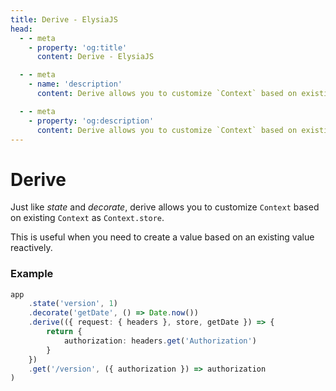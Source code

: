 ```yaml
---
title: Derive - ElysiaJS
head:
  - - meta
    - property: 'og:title'
      content: Derive - ElysiaJS

  - - meta
    - name: 'description'
      content: Derive allows you to customize `Context` based on existing `Context` as `Context.store`, useful when you to need to create a value based on an existing value reactively

  - - meta
    - property: 'og:description'
      content: Derive allows you to customize `Context` based on existing `Context` as `Context.store`, useful when you to need to create a value based on an existing value reactively
---
```


# Derive
Just like _state_ and _decorate_, derive allows you to customize `Context` based on existing `Context` as `Context.store`.

This is useful when you need to create a value based on an existing value reactively.

### Example
```typescript
app
    .state('version', 1)
    .decorate('getDate', () => Date.now())
    .derive(({ request: { headers }, store, getDate }) => {
        return {
            authorization: headers.get('Authorization')
        }
    })
    .get('/version', ({ authorization }) => authorization
)
```
